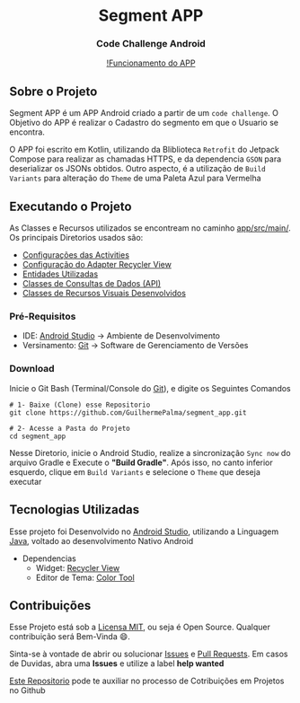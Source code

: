 <h1 align="center">Segment APP</h1>
<h3 align="center">Code Challenge Android</h3>

<div align="center">

  [!Funcionamento do APP](https://user-images.githubusercontent.com/54846154/169365418-fb420ebd-84ab-4075-bf47-265e9daae5f7.mp4)

</div>

## Sobre o Projeto

Segment APP é um APP Android criado a partir de um ``code challenge``. O Objetivo do APP é realizar
o Cadastro do segmento em que o Usuario se encontra.

O APP foi escrito em Kotlin, utilizando da Bliblioteca ``Retrofit`` do Jetpack Compose para realizar
as chamadas HTTPS, e da dependencia ``GSON`` para deserializar os JSONs obtidos. Outro aspecto, é a
utilização de ``Build Variants`` para alteração do ``Theme`` de uma Paleta Azul para Vermelha

## Executando o Projeto

As Classes e Recursos utilizados se encontream no caminho [app/src/main/](app/src/main/). Os
principais Diretorios usados são:

- [Configurações das Activities](app/src/main/java/com/guilhermepalma/companysegment/presenter/ui)
- [Configuração do Adapter Recycler View](app/src/main/java/com/guilhermepalma/companysegment/presenter/adapter/MerchantCategoryAdapter.kt)
- [Entidades Utilizadas](app/src/main/java/com/guilhermepalma/companysegment/domain)
- [Classes de Consultas de Dados (API)](app/src/main/java/com/guilhermepalma/companysegment/data)
- [Classes de Recursos Visuais Desenvolvidos](app/src/main/res)

### Pré-Requisitos

- IDE: [Android Studio](https://developer.android.com/studio) → Ambiente de Desenvolvimento
- Versinamento: [Git](https://git-scm.com/downloads) → Software de Gerenciamento de Versões

### Download

Inicie o Git Bash (Terminal/Console do [Git](https://git-scm.com/downloads)), e digite os Seguintes
Comandos

```
# 1- Baixe (Clone) esse Repositorio
git clone https://github.com/GuilhermePalma/segment_app.git

# 2- Acesse a Pasta do Projeto
cd segment_app
```

Nesse Diretorio, inicie o Android Studio, realize a sincronização ``Sync now`` do arquivo Gradle e
Execute o **"Build Gradle"**. Após isso, no canto inferior esquerdo, clique em ``Build Variants`` e
selecione o ``Theme`` que deseja executar

## Tecnologias Utilizadas

Esse projeto foi Desenvolvido no [Android Studio](https://developer.android.com/studio), utilizando
a Linguagem [Java](https://developer.android.com/docs), voltado ao desenvolvimento Nativo Android

- Dependencias
    - Widget: [Recycler View](https://developer.android.com/guide/topics/ui/layout/recyclerview)
    - Editor de
      Tema: [Color Tool](https://material.io/resources/color/#!/?view.left=0&view.right=1&secondary.color=c0c9e8&primary.color=303F9F&primary.text.color=ffffff)

## Contribuições

Esse Projeto está sob a [Licensa MIT](LICENSE), ou seja é Open Source. Qualquer contribuição será
Bem-Vinda 😄.

Sinta-se à vontade de abrir ou
solucionar [Issues](https://github.com/GuilhermePalma/Infinite_Scroll/issues)
e [Pull Requests](https://github.com/GuilhermePalma/Infinite_Scroll/pulls). Em casos de Duvidas,
abra uma **Issues** e utilize a label **help wanted**

[Este Repositorio](https://github.com/firstcontributions/first-contributions/blob/master/translations/README.pt_br.md)
pode te auxiliar no processo de Cotribuições em Projetos no Github
